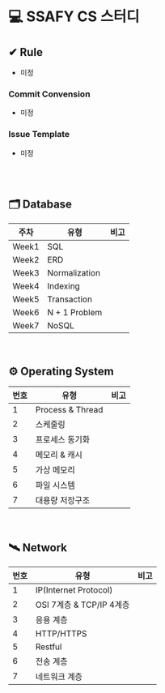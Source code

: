# 💻 SSAFY CS 스터디

## ✔ Rule

- 미정

### Commit Convension

- 미정

### Issue Template

- 미정

<br/> <br/>

## 🗂️ Database

| 주차  | 유형          | 비고 |
| ----- | ------------- | ---- |
| Week1 | SQL           |      |
| Week2 | ERD           |      |
| Week3 | Normalization |      |
| Week4 | Indexing      |      |
| Week5 | Transaction   |      |
| Week6 | N + 1 Problem |      |
| Week7 | NoSQL         |      |

<br/>

## ⚙️ Operating System

| 번호 | 유형             | 비고 |
| ---- | ---------------- | ---- |
| 1    | Process & Thread |      |
| 2    | 스케줄링         |      |
| 3    | 프로세스 동기화  |      |
| 4    | 메모리 & 캐시    |      |
| 5    | 가상 메모리      |      |
| 6    | 파일 시스템      |      |
| 7    | 대용량 저장구조  |      |

<br/>

## 🛰️ Network

| 번호 | 유형                     | 비고 |
| ---- | ------------------------ | ---- |
| 1    | IP(Internet Protocol)    |      |
| 2    | OSI 7계층 & TCP/IP 4계층 |      |
| 3    | 응용 계층                |      |
| 4    | HTTP/HTTPS               |      |
| 5    | Restful                  |      |
| 6    | 전송 계층                |      |
| 7    | 네트워크 계층            |      |
